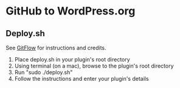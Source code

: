 GitHub to WordPress.org
=======================

Deploy.sh
----------------------------------------
See <a href="https://github.com/GaryJones/wordpress-plugin-git-flow-svn-deploy">GitFlow</a> for instructions and credits.

1.  Place deploy.sh in your plugin's root directory
2.  Using terminal (on a mac), browse to the plugin's root directory
3.  Run "sudo ./deploy.sh"
4.  Follow the instructions and enter your plugin's details
